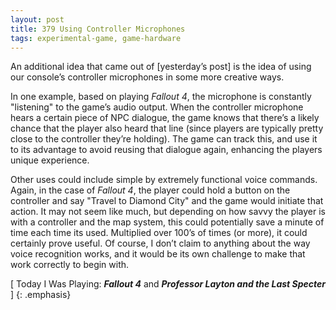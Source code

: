 ```yaml
---
layout: post
title: 379 Using Controller Microphones
tags: experimental-game, game-hardware
---
```

An additional idea that came out of [yesterday’s post] is the idea of using our console’s controller microphones in some more creative ways.

In one example, based on playing *Fallout 4*, the microphone is constantly "listening" to the game’s audio output.  When the controller microphone hears a certain piece of NPC dialogue, the game knows that there’s a likely chance that the player also heard that line (since players are typically pretty close to the controller they’re holding).  The game can track this, and use it to its advantage to avoid reusing that dialogue again, enhancing the players unique experience.

Other uses could include simple by extremely functional voice commands.  Again, in the case of *Fallout 4*, the player could hold a button on the controller and say "Travel to Diamond City" and the game would initiate that action.  It may not seem like much, but depending on how savvy the player is with a controller and the map system, this could potentially save a minute of time each time its used.  Multiplied over 100’s of times (or more), it could certainly prove useful.  Of course, I don’t claim to anything about the way voice recognition works, and it would be its own challenge to make that work correctly to begin with.

[ Today I Was Playing: ***Fallout 4*** and ***Professor Layton and the Last Specter*** ]
{: .emphasis}